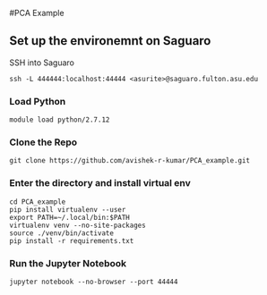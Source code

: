 #PCA Example

## Set up the environemnt on Saguaro

SSH into Saguaro
```
ssh -L 444444:localhost:44444 <asurite>@saguaro.fulton.asu.edu
```

### Load Python
```
module load python/2.7.12
```

### Clone the Repo
```
git clone https://github.com/avishek-r-kumar/PCA_example.git
```

### Enter the directory and install virtual env
```
cd PCA_example
pip install virtualenv --user
export PATH=~/.local/bin:$PATH
virtualenv venv --no-site-packages
source ./venv/bin/activate
pip install -r requirements.txt
```

### Run the Jupyter Notebook
```
jupyter notebook --no-browser --port 44444
```


